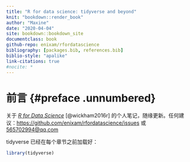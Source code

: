 ```yaml
---
title: "R for data science: tidyverse and beyond"
knit: "bookdown::render_book"
author: "Maxine"
date: "2020-04-04"
site: bookdown::bookdown_site
documentclass: book
github-repo: enixam/rfordatascience
bibliography: [packages.bib, references.bib]
biblio-style: "apalike"
link-citations: true
#nocite: * 
---
```



# 前言 {#preface .unnumbered}  

关于 [*R for Data Science*](https://r4ds.had.co.nz/index.html) [@wickham2016r] 的个人笔记，随缘更新。任何建议：https://github.com/enixam/rfordatascience/issues 或 565702994@qq.com  

tidyverse 已经在每个章节之前加载好： 


```r
library(tidyverse)
```

